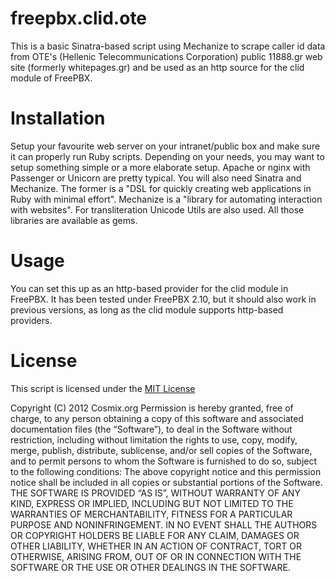 freepbx.clid.ote
================

This is a basic Sinatra-based script using Mechanize to scrape caller id data from OTE's (Hellenic Telecommunications Corporation) public 11888.gr web site (formerly whitepages.gr) and be used as an http source for the clid module of FreePBX.

Installation 
============

Setup your favourite web server on your intranet/public box and make sure it can properly run Ruby scripts. Depending on your needs, you may want to setup something simple or a more elaborate setup. Apache or nginx with Passenger or Unicorn are pretty typical. You will also need Sinatra and Mechanize. The former is a "DSL for quickly creating web applications in Ruby with minimal effort". Mechanize is a "library for automating interaction with websites". For transliteration Unicode Utils are also used. All those libraries are available as gems.

Usage
=====

You can set this up as an http-based provider for the clid module in FreePBX. It has been tested under FreePBX 2.10, but it should also work in previous versions, as long as the clid module supports http-based providers.

License
=======

This script is licensed under the [MIT License](http://opensource.org/licenses/MIT)

Copyright (C) 2012 Cosmix.org
Permission is hereby granted, free of charge, to any person obtaining a copy of this software and associated documentation files (the “Software”), to deal in the Software without restriction, including without limitation the rights to use, copy, modify, merge, publish, distribute, sublicense, and/or sell copies of the Software, and to permit persons to whom the Software is furnished to do so, subject to the following conditions:
The above copyright notice and this permission notice shall be included in all copies or substantial portions of the Software.
THE SOFTWARE IS PROVIDED “AS IS”, WITHOUT WARRANTY OF ANY KIND, EXPRESS OR IMPLIED, INCLUDING BUT NOT LIMITED TO THE WARRANTIES OF MERCHANTABILITY, FITNESS FOR A PARTICULAR PURPOSE AND NONINFRINGEMENT. IN NO EVENT SHALL THE AUTHORS OR COPYRIGHT HOLDERS BE LIABLE FOR ANY CLAIM, DAMAGES OR OTHER LIABILITY, WHETHER IN AN ACTION OF CONTRACT, TORT OR OTHERWISE, ARISING FROM, OUT OF OR IN CONNECTION WITH THE SOFTWARE OR THE USE OR OTHER DEALINGS IN THE SOFTWARE.